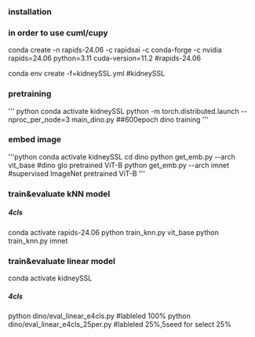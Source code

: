

### installation


### in order to use cuml/cupy
conda create -n rapids-24.06 -c rapidsai -c conda-forge -c nvidia rapids=24.06 python=3.11 cuda-version=11.2 #rapids-24.06


conda env create -f=kidneySSL.yml #kidneySSL

### pretraining
''' python
conda activate kidneySSL
python -m torch.distributed.launch --nproc_per_node=3 main_dino.py ##600epoch dino training
'''
### embed image
'''python
conda activate kidneySSL
cd dino
python get_emb.py --arch vit_base #dino glo pretrained ViT-B
python get_emb.py --arch imnet #supervised ImageNet pretrained ViT-B
'''
###  train&evaluate kNN model 

##### 4cls 
conda activate rapids-24.06 
python train_knn.py vit_base 
python train_knn.py imnet

###  train&evaluate linear model
conda activate kidneySSL

##### 4cls 

python dino/eval_linear_e4cls.py #lableled 100%
python dino/eval_linear_e4cls_25per.py #lableled 25%,5seed for select 25%


### 





